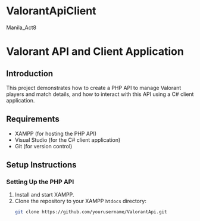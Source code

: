 # ValorantApiClient
 Manila_Act8

# Valorant API and Client Application

## Introduction
This project demonstrates how to create a PHP API to manage Valorant players and match details, and how to interact with this API using a C# client application.

## Requirements
- XAMPP (for hosting the PHP API)
- Visual Studio (for the C# client application)
- Git (for version control)

## Setup Instructions

### Setting Up the PHP API
1. Install and start XAMPP.
2. Clone the repository to your XAMPP `htdocs` directory:
   ```bash
   git clone https://github.com/yourusername/ValorantApi.git
